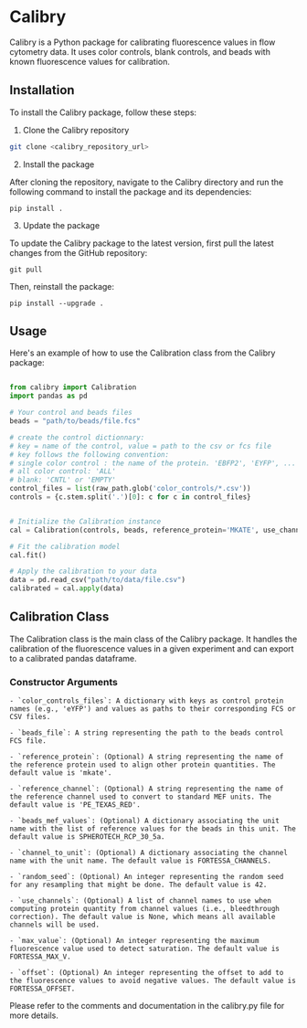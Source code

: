 # Calibry

Calibry is a Python package for calibrating fluorescence values in flow cytometry data. 
It uses color controls, blank controls, and beads with known fluorescence values for calibration.

## Installation

To install the Calibry package, follow these steps:

1. Clone the Calibry repository

```bash
git clone <calibry_repository_url>
```

2. Install the package

After cloning the repository, navigate to the Calibry directory and
run the following command to install the package and its dependencies:
```
pip install .
```

3. Update the package

To update the Calibry package to the latest version, first pull the latest changes from the GitHub repository:

```
git pull
```

Then, reinstall the package:

```
pip install --upgrade .
```

## Usage

Here's an example of how to use the Calibration class from the Calibry package:

```python

from calibry import Calibration
import pandas as pd

# Your control and beads files
beads = "path/to/beads/file.fcs"

# create the control dictionnary:
# key = name of the control, value = path to the csv or fcs file
# key follows the following convention:
# single color control : the name of the protein. 'EBFP2', 'EYFP', ...
# all color control: 'ALL'
# blank: 'CNTL' or 'EMPTY'
control_files = list(raw_path.glob('color_controls/*.csv'))
controls = {c.stem.split('.')[0]: c for c in control_files}


# Initialize the Calibration instance
cal = Calibration(controls, beads, reference_protein='MKATE', use_channels=['FITC', 'PACIFIC_BLUE', 'PE_TEXAS_RED', 'APC_ALEXA_700'])

# Fit the calibration model
cal.fit()

# Apply the calibration to your data
data = pd.read_csv("path/to/data/file.csv")
calibrated = cal.apply(data)
```

## Calibration Class

The Calibration class is the main class of the Calibry package. It handles the calibration of the fluorescence values in a given experiment and can export to a calibrated pandas dataframe.

### Constructor Arguments

    - `color_controls_files`: A dictionary with keys as control protein names (e.g., 'eYFP') and values as paths to their corresponding FCS or CSV files.

    - `beads_file`: A string representing the path to the beads control FCS file.

    - `reference_protein`: (Optional) A string representing the name of the reference protein used to align other protein quantities. The default value is 'mkate'.

    - `reference_channel`: (Optional) A string representing the name of the reference channel used to convert to standard MEF units. The default value is 'PE_TEXAS_RED'.

    - `beads_mef_values`: (Optional) A dictionary associating the unit name with the list of reference values for the beads in this unit. The default value is SPHEROTECH_RCP_30_5a.

    - `channel_to_unit`: (Optional) A dictionary associating the channel name with the unit name. The default value is FORTESSA_CHANNELS.

    - `random_seed`: (Optional) An integer representing the random seed for any resampling that might be done. The default value is 42.

    - `use_channels`: (Optional) A list of channel names to use when computing protein quantity from channel values (i.e., bleedthrough correction). The default value is None, which means all available channels will be used.

    - `max_value`: (Optional) An integer representing the maximum fluorescence value used to detect saturation. The default value is FORTESSA_MAX_V.

    - `offset`: (Optional) An integer representing the offset to add to the fluorescence values to avoid negative values. The default value is FORTESSA_OFFSET.


Please refer to the comments and documentation in the calibry.py file for more details.
